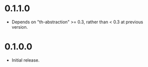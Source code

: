 # 0.1.1.0

- Depends on "th-abstraction" >= 0.3, rather than < 0.3 at
  previous version.

# 0.1.0.0

- Initial release.
